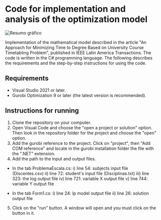 # Code for implementation and analysis of the optimization model

![Resumo gráfico](https://user-images.githubusercontent.com/70773820/233487739-920a8885-f652-4093-9170-9c6d28adff5a.png)

Implementation of the mathematical model described in the article "An Approach for Minimizing Time to Degree Based on University Course Timetabling Problem", published in IEEE Latin America Transactions. The code is written in the C# programming language. The following describes the requirements and the step-by-step instructions for using the code.

## Requirements

* Visual Studio 2021 or later.
* Gurobi Optimization 9 or later (the latest version is recommended).

## Instructions for running

1. Clone the repository on your computer.
2. Open Visual Code and choose the "open a project or solution" option. Then look in the repository folder for the project and choose the "open" option.
3. Add the gurobi reference to the project. Click on "project", then "Add COM reference" and locate in the gurobi installation folder the file with the ".NET" extension.
4. Add the path to the input and output files.
* In the tab ProblemaEscala.cs:
i) line 54: subjects input file (Discentes.csv)
ii) line 72: student's input file (Disciplinas.txt)
iii) line 323: the log output file
iv) line 721: variable X output file
v) line 744: variable Y output file

* In the tab Form1.cs:
i) line 24: lp model output file
ii) line 26: solution output file

5. Click on the "run" button. A window will open and you must click on the button in it.
